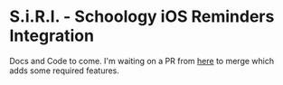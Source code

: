 # S.i.R.I. - Schoology iOS Reminders Integration
Docs and Code to come. I'm waiting on a PR from [here](https://github.com/picklepete/pyicloud/pull/128) to merge which adds some required features.
